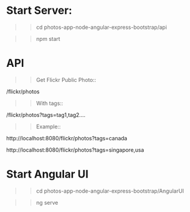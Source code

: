# Start Server:

>> cd photos-app-node-angular-express-bootstrap/api

>> npm start

# API 

>> Get Flickr Public Photo::

/flickr/photos

>> With tags::

/flickr/photos?tags=tag1,tag2....

>> Example::

http://localhost:8080/flickr/photos?tags=canada

http://localhost:8080/flickr/photos?tags=singapore,usa

# Start Angular UI

>> cd photos-app-node-angular-express-bootstrap/AngularUI

>> ng serve


